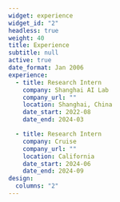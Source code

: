 ```yaml
---
widget: experience
widget_id: "2"
headless: true
weight: 40
title: Experience
subtitle: null
active: true
date_format: Jan 2006
experience:
  - title: Research Intern
    company: Shanghai AI Lab
    company_url: ""
    location: Shanghai, China
    date_start: 2022-08
    date_end: 2024-03

  - title: Research Intern
    company: Cruise
    company_url: ""
    location: California
    date_start: 2024-06
    date_end: 2024-09
design:
  columns: "2"
---
```

